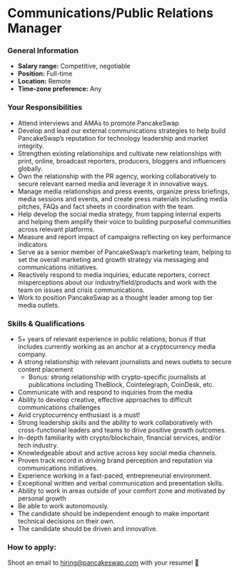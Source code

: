# Communications/Public Relations Manager

### General Information&#x20;

* **Salary range:** Competitive, negotiable&#x20;
* **Position:** Full-time&#x20;
* **Location:** Remote&#x20;
* **Time-zone preference:** Any

### Your Responsibilities&#x20;

* Attend interviews and AMAs to promote PancakeSwap&#x20;
* Develop and lead our external communications strategies to help build PancakeSwap’s reputation for technology leadership and market integrity.&#x20;
* Strengthen existing relationships and cultivate new relationships with print, online, broadcast reporters, producers, bloggers and influencers globally.&#x20;
* Own the relationship with the PR agency, working collaboratively to secure relevant earned media and leverage it in innovative ways.&#x20;
* Manage media relationships and press events, organize press briefings, media sessions and events, and create press materials including media pitches, FAQs and fact sheets in coordination with the team.
* Help develop the social media strategy, from tapping internal experts and helping them amplify their voice to building purposeful communities across relevant platforms.
* Measure and report impact of campaigns reflecting on key performance indicators&#x20;
* Serve as a senior member of PancakeSwap’s marketing team, helping to set the overall marketing and growth strategy via messaging and communications initiatives.
* Reactively respond to media inquiries, educate reporters, correct misperceptions about our industry/field/products and work with the team on issues and crisis communications.
* Work to position PancakeSwap as a thought leader among top tier media outlets.

### Skills & Qualifications

* 5+ years of relevant experience in public relations; bonus if that includes currently working as an anchor at a cryptocurrency media company.&#x20;
* A strong relationship with relevant journalists and news outlets to secure content placement
  * Bonus: strong relationship with crypto-specific journalists at publications including TheBlock, Cointelegraph, CoinDesk, etc.&#x20;
* Communicate with and respond to inquiries from the media&#x20;
* Ability to develop creative, effective approaches to difficult communications challenges&#x20;
* Avid cryptocurrency enthusiast is a must!
* Strong leadership skills and the ability to work collaboratively with cross-functional leaders and teams to drive positive growth outcomes.&#x20;
* In-depth familiarity with crypto/blockchain, financial services, and/or tech industry.&#x20;
* Knowledgeable about and active across key social media channels.&#x20;
* Proven track record in driving brand perception and reputation via communications initiatives.&#x20;
* Experience working in a fast-paced, entrepreneurial environment.&#x20;
* Exceptional written and verbal communication and presentation skills.&#x20;
* Ability to work in areas outside of your comfort zone and motivated by personal growth&#x20;
* Be able to work autonomously.&#x20;
* The candidate should be independent enough to make important technical decisions on their own.&#x20;
* The candidate should be driven and innovative.

### How to apply:

Shoot an email to hiring@pancakeswap.com with your resume! 🐰
